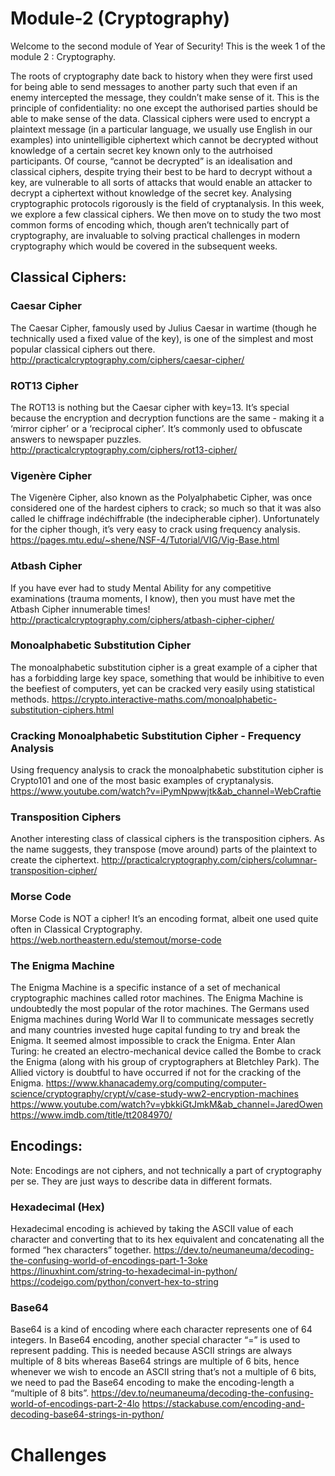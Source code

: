 # Module-2 (Cryptography)

Welcome to the second module of Year of Security! This is the week 1 of the module 2 : Cryptography. 

The roots of cryptography date back to history when they were first used for being able to send messages to another party such that even if an enemy intercepted the message, they couldn’t make sense of it. This is the principle of confidentiality: no one except the authorised parties should be able to make sense of the data. Classical ciphers were used to encrypt a plaintext message (in a particular language, we usually use English in our examples) into unintelligible ciphertext which cannot be decrypted without knowledge of a certain secret key known only to the autrhoised participants. Of course, “cannot be decrypted” is an idealisation and classical ciphers, despite trying their best to be hard to decrypt without a key, are vulnerable to all sorts of attacks that would enable an attacker to decrypt a ciphertext without knowledge of the secret key. Analysing cryptographic protocols rigorously is the field of cryptanalysis.
In this week, we explore a few classical ciphers. We then move on to study the two most common forms of encoding which, though aren’t technically part of cryptography, are invaluable to solving practical challenges in modern cryptography which would be covered in the subsequent weeks.

## Classical Ciphers:
### Caesar Cipher
The Caesar Cipher, famously used by Julius Caesar in wartime (though he technically used a fixed value of the key), is one of the simplest and most popular classical ciphers out there.
http://practicalcryptography.com/ciphers/caesar-cipher/

### ROT13 Cipher
The ROT13 is nothing but the Caesar cipher with key=13. It’s special because the encryption and decryption functions are the same - making it a ‘mirror cipher’ or a ‘reciprocal cipher’. It’s commonly used to obfuscate answers to newspaper puzzles.
http://practicalcryptography.com/ciphers/rot13-cipher/

### Vigenère Cipher
The Vigenère Cipher, also known as the Polyalphabetic Cipher, was once considered one of the hardest ciphers to crack; so much so that it was also called le chiffrage indéchiffrable (the indecipherable cipher). Unfortunately for the cipher though, it’s very easy to crack using frequency analysis.
https://pages.mtu.edu/~shene/NSF-4/Tutorial/VIG/Vig-Base.html

### Atbash Cipher
If you have ever had to study Mental Ability for any competitive examinations (trauma moments, I know), then you must have met the Atbash Cipher innumerable times!
http://practicalcryptography.com/ciphers/atbash-cipher-cipher/

### Monoalphabetic Substitution Cipher
The monoalphabetic substitution cipher is a great example of a cipher that has a forbidding large key space, something that would be inhibitive to even the beefiest of computers, yet can be cracked very easily using statistical methods.
https://crypto.interactive-maths.com/monoalphabetic-substitution-ciphers.html

### Cracking Monoalphabetic Substitution Cipher - Frequency Analysis
Using frequency analysis to crack the monoalphabetic substitution cipher is Crypto101 and one of the most basic examples of cryptanalysis.
https://www.youtube.com/watch?v=iPymNpwwjtk&ab_channel=WebCraftie

### Transposition Ciphers
Another interesting class of classical ciphers is the transposition ciphers. As the name suggests, they transpose (move around) parts of the plaintext to create the ciphertext.
http://practicalcryptography.com/ciphers/columnar-transposition-cipher/

### Morse Code
Morse Code is NOT a cipher! It’s an encoding format, albeit one used quite often in Classical Cryptography.
https://web.northeastern.edu/stemout/morse-code

### The Enigma Machine
The Enigma Machine is a specific instance of a set of mechanical cryptographic machines called rotor machines. The Enigma Machine is undoubtedly the most popular of the rotor machines. The Germans used Enigma machines during World War II to communicate messages secretly and many countries invested huge capital funding to try and break the Enigma. It seemed almost impossible to crack the Enigma. Enter Alan Turing: he created an electro-mechanical device called the Bombe to crack the Enigma (along with his group of cryptographers at Bletchley Park). The Allied victory is doubtful to have occurred if not for the cracking of the Enigma.
https://www.khanacademy.org/computing/computer-science/cryptography/crypt/v/case-study-ww2-encryption-machines
https://www.youtube.com/watch?v=ybkkiGtJmkM&ab_channel=JaredOwen
https://www.imdb.com/title/tt2084970/

## Encodings:
Note: Encodings are not ciphers, and not technically a part of cryptography per se. They are just ways to describe data in different formats.

### Hexadecimal (Hex)
Hexadecimal encoding is achieved by taking the ASCII value of each character and converting that to its hex equivalent and concatenating all the formed “hex characters” together.
https://dev.to/neumaneuma/decoding-the-confusing-world-of-encodings-part-1-3oke
https://linuxhint.com/string-to-hexadecimal-in-python/
https://codeigo.com/python/convert-hex-to-string

### Base64
Base64 is a kind of encoding where each character represents one of 64 integers. In Base64 encoding, another special character “=” is used to represent padding. This is needed because ASCII strings are always multiple of 8 bits whereas Base64 strings are multiple of 6 bits, hence whenever we wish to encode an ASCII string that’s not a multiple of 6 bits, we need to pad the Base64 encoding to make the encoding-length a “multiple of 8 bits”.
https://dev.to/neumaneuma/decoding-the-confusing-world-of-encodings-part-2-4lo
https://stackabuse.com/encoding-and-decoding-base64-strings-in-python/

# Challenges


